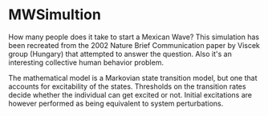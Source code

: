 # MWSimultion
How many people does it take to start a Mexican Wave? This simulation has been recreated from the 2002 Nature Brief Communication paper by Viscek group (Hungary) that attempted to answer the question. Also it's an interesting collective human behavior problem. 

The mathematical model is a Markovian state transition model, but one that accounts for excitability of the states. Thresholds on the transition rates decide whether the individual can get excited or not. Initial excitations are however performed as being equivalent to system perturbations.

